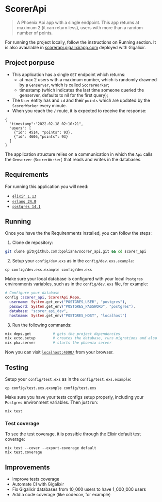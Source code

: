 # ScorerApi

> A Phoenix Api app with a single endpoint. This app returns at maximum 2 (it can return less), users with more than a random number of points.

For running the project locally, follow the instructions on Running section. It is also avaialable in [scorerapi.gigalixirapp.com](https://scorerapi.gigalixirapp.com/) deployed with Gigalixir. 

## Project porpuse

* This application has a single `GET` endpoint which returns:
  - at max 2 users with a maximum number, which is randomly drawned by a `Genserver`, which is called `ScorerWorker`;
  - timestamp (which indicates the last time someone queried the genserver, defaults to nil for the first query);
* The `User` entity has and `id` and their `points` which are updated by the `ScorerWorker` every minute.
* When you reach the `/` route, it is expected to receive the response:

```
{
  "timestamp":"2022-02-18 02:10:21",
  "users": [
    {"id": 4514, "points": 93},
    {"id": 4606,"points": 93}
  ]
}
```

The application structure relies on a communication in which the `Api` calls the `Genserver` (`ScorerWorker`) that reads and writes in the databases.

## Requirements

For running this application you will need:

* [`elixir 1.13`](https://github.com/asdf-vm/asdf-erlang)
* [`erlang 24.0`](https://github.com/asdf-vm/asdf-elixir)
* [`postgres 14.1`](https://www.postgresql.org/download/)

## Running

Once you have the the Requirenments installed, you can follow the steps:

1. Clone de repository:
```sh
git clone git@github.com:bpoliana/scorer_api.git && cd scorer_api
```
2. Setup your `config/dev.exs` as in the `config/dev.exs.example`:
```
cp config/dev.exs.example config/dev.exs
```

Make sure your local database is configured with your local `Postgres` environments variables, such as in the `config/dev.exs` file, for example:

```elixir
# Configure your database
config :scorer_api, ScorerApi.Repo,
  username: System.get_env("POSTGRES_USER", "postgres"),
  password: System.get_env("POSTGRES_PASSWORD", "postgres"),
  database: "scorer_api_dev",
  hostname: System.get_env("POSTGRES_HOST", "localhost")
```

3. Run the following commands:
```sh
mix deps.get          # gets the project dependencies
mix ecto.setup        # creates the database, runs migrations and also seeds
mix phx.server        # starts the phoenix server
```

Now you can visit [`localhost:4000/`](http://localhost:4000/) from your browser.

## Testing

Setup your `config/test.exs` as in the `config/test.exs.example`:
```
cp config/test.exs.example config/test.exs
```

Make sure you have your tests configs setup properly, including your `Postgres` environment variables. Then just run:

```
mix test
```

### Test coverage

To see the test coverage, it is possible through the Elixir default test coverage:

```
mix test --cover --export-coverage default
mix test.coverage
```

## Improvements

  * Improve tests coverage
  * Automate CI with Gigalixir
  * Fix Gigalixir databases from 10_000 users to have 1_000_000 users
  * Add a code coverage (like codecov, for example)
